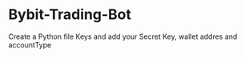 # Bybit-Trading-Bot

Create a Python file Keys and add your Secret Key,  wallet addres and accountType
